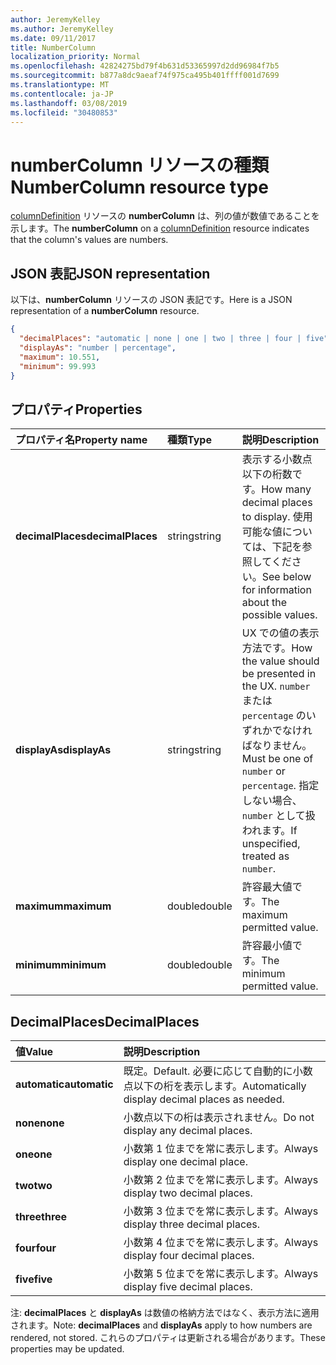 ```yaml
---
author: JeremyKelley
ms.author: JeremyKelley
ms.date: 09/11/2017
title: NumberColumn
localization_priority: Normal
ms.openlocfilehash: 42824275bd79f4b631d53365997d2dd96984f7b5
ms.sourcegitcommit: b877a8dc9aeaf74f975ca495b401ffff001d7699
ms.translationtype: MT
ms.contentlocale: ja-JP
ms.lasthandoff: 03/08/2019
ms.locfileid: "30480853"
---
```

# <a name="numbercolumn-resource-type"></a><span data-ttu-id="d1a74-102">numberColumn リソースの種類</span><span class="sxs-lookup"><span data-stu-id="d1a74-102">NumberColumn resource type</span></span>

<span data-ttu-id="d1a74-103">[columnDefinition](columndefinition.md) リソースの **numberColumn** は、列の値が数値であることを示します。</span><span class="sxs-lookup"><span data-stu-id="d1a74-103">The **numberColumn** on a [columnDefinition](columndefinition.md) resource indicates that the column's values are numbers.</span></span>

## <a name="json-representation"></a><span data-ttu-id="d1a74-104">JSON 表記</span><span class="sxs-lookup"><span data-stu-id="d1a74-104">JSON representation</span></span>

<span data-ttu-id="d1a74-105">以下は、**numberColumn** リソースの JSON 表記です。</span><span class="sxs-lookup"><span data-stu-id="d1a74-105">Here is a JSON representation of a **numberColumn** resource.</span></span>
<!-- { "blockType": "resource", "@odata.type": "microsoft.graph.numberColumn" } -->

```json
{
  "decimalPlaces": "automatic | none | one | two | three | four | five",
  "displayAs": "number | percentage",
  "maximum": 10.551,
  "minimum": 99.993
}
```

## <a name="properties"></a><span data-ttu-id="d1a74-106">プロパティ</span><span class="sxs-lookup"><span data-stu-id="d1a74-106">Properties</span></span>

| <span data-ttu-id="d1a74-107">プロパティ名</span><span class="sxs-lookup"><span data-stu-id="d1a74-107">Property name</span></span>      | <span data-ttu-id="d1a74-108">種類</span><span class="sxs-lookup"><span data-stu-id="d1a74-108">Type</span></span>   | <span data-ttu-id="d1a74-109">説明</span><span class="sxs-lookup"><span data-stu-id="d1a74-109">Description</span></span>
|:-------------------|:-------|:-----------------------------------------------
| <span data-ttu-id="d1a74-110">**decimalPlaces**</span><span class="sxs-lookup"><span data-stu-id="d1a74-110">**decimalPlaces**</span></span>  | <span data-ttu-id="d1a74-111">string</span><span class="sxs-lookup"><span data-stu-id="d1a74-111">string</span></span> | <span data-ttu-id="d1a74-112">表示する小数点以下の桁数です。</span><span class="sxs-lookup"><span data-stu-id="d1a74-112">How many decimal places to display.</span></span> <span data-ttu-id="d1a74-113">使用可能な値については、下記を参照してください。</span><span class="sxs-lookup"><span data-stu-id="d1a74-113">See below for information about the possible values.</span></span>
| <span data-ttu-id="d1a74-114">**displayAs**</span><span class="sxs-lookup"><span data-stu-id="d1a74-114">**displayAs**</span></span>      | <span data-ttu-id="d1a74-115">string</span><span class="sxs-lookup"><span data-stu-id="d1a74-115">string</span></span> | <span data-ttu-id="d1a74-116">UX での値の表示方法です。</span><span class="sxs-lookup"><span data-stu-id="d1a74-116">How the value should be presented in the UX.</span></span> <span data-ttu-id="d1a74-117">`number` または `percentage` のいずれかでなければなりません。</span><span class="sxs-lookup"><span data-stu-id="d1a74-117">Must be one of `number` or `percentage`.</span></span> <span data-ttu-id="d1a74-118">指定しない場合、`number` として扱われます。</span><span class="sxs-lookup"><span data-stu-id="d1a74-118">If unspecified, treated as `number`.</span></span>
| <span data-ttu-id="d1a74-119">**maximum**</span><span class="sxs-lookup"><span data-stu-id="d1a74-119">**maximum**</span></span>        | <span data-ttu-id="d1a74-120">double</span><span class="sxs-lookup"><span data-stu-id="d1a74-120">double</span></span> | <span data-ttu-id="d1a74-121">許容最大値です。</span><span class="sxs-lookup"><span data-stu-id="d1a74-121">The maximum permitted value.</span></span>
| <span data-ttu-id="d1a74-122">**minimum**</span><span class="sxs-lookup"><span data-stu-id="d1a74-122">**minimum**</span></span>        | <span data-ttu-id="d1a74-123">double</span><span class="sxs-lookup"><span data-stu-id="d1a74-123">double</span></span> | <span data-ttu-id="d1a74-124">許容最小値です。</span><span class="sxs-lookup"><span data-stu-id="d1a74-124">The minimum permitted value.</span></span>

## <a name="decimalplaces"></a><span data-ttu-id="d1a74-125">DecimalPlaces</span><span class="sxs-lookup"><span data-stu-id="d1a74-125">DecimalPlaces</span></span>

| <span data-ttu-id="d1a74-126">値</span><span class="sxs-lookup"><span data-stu-id="d1a74-126">Value</span></span>          | <span data-ttu-id="d1a74-127">説明</span><span class="sxs-lookup"><span data-stu-id="d1a74-127">Description</span></span>
|:---------------|:--------------------------------------------------------------
| <span data-ttu-id="d1a74-128">**automatic**</span><span class="sxs-lookup"><span data-stu-id="d1a74-128">**automatic**</span></span>  | <span data-ttu-id="d1a74-129">既定。</span><span class="sxs-lookup"><span data-stu-id="d1a74-129">Default.</span></span> <span data-ttu-id="d1a74-130">必要に応じて自動的に小数点以下の桁を表示します。</span><span class="sxs-lookup"><span data-stu-id="d1a74-130">Automatically display decimal places as needed.</span></span>
| <span data-ttu-id="d1a74-131">**none**</span><span class="sxs-lookup"><span data-stu-id="d1a74-131">**none**</span></span>       | <span data-ttu-id="d1a74-132">小数点以下の桁は表示されません。</span><span class="sxs-lookup"><span data-stu-id="d1a74-132">Do not display any decimal places.</span></span>
| <span data-ttu-id="d1a74-133">**one**</span><span class="sxs-lookup"><span data-stu-id="d1a74-133">**one**</span></span>        | <span data-ttu-id="d1a74-134">小数第 1 位までを常に表示します。</span><span class="sxs-lookup"><span data-stu-id="d1a74-134">Always display one decimal place.</span></span>
| <span data-ttu-id="d1a74-135">**two**</span><span class="sxs-lookup"><span data-stu-id="d1a74-135">**two**</span></span>        | <span data-ttu-id="d1a74-136">小数第 2 位までを常に表示します。</span><span class="sxs-lookup"><span data-stu-id="d1a74-136">Always display two decimal places.</span></span>
| <span data-ttu-id="d1a74-137">**three**</span><span class="sxs-lookup"><span data-stu-id="d1a74-137">**three**</span></span>      | <span data-ttu-id="d1a74-138">小数第 3 位までを常に表示します。</span><span class="sxs-lookup"><span data-stu-id="d1a74-138">Always display three decimal places.</span></span>
| <span data-ttu-id="d1a74-139">**four**</span><span class="sxs-lookup"><span data-stu-id="d1a74-139">**four**</span></span>       | <span data-ttu-id="d1a74-140">小数第 4 位までを常に表示します。</span><span class="sxs-lookup"><span data-stu-id="d1a74-140">Always display four decimal places.</span></span>
| <span data-ttu-id="d1a74-141">**five**</span><span class="sxs-lookup"><span data-stu-id="d1a74-141">**five**</span></span>       | <span data-ttu-id="d1a74-142">小数第 5 位までを常に表示します。</span><span class="sxs-lookup"><span data-stu-id="d1a74-142">Always display five decimal places.</span></span>

<span data-ttu-id="d1a74-143">注: **decimalPlaces** と **displayAs** は数値の格納方法ではなく、表示方法に適用されます。</span><span class="sxs-lookup"><span data-stu-id="d1a74-143">Note: **decimalPlaces** and **displayAs** apply to how numbers are rendered, not stored.</span></span>
<span data-ttu-id="d1a74-144">これらのプロパティは更新される場合があります。</span><span class="sxs-lookup"><span data-stu-id="d1a74-144">These properties may be updated.</span></span>

<!-- {
  "type": "#page.annotation",
  "description": "",
  "keywords": "",
  "section": "documentation",
  "suppressions": [
    "Warning: /api-reference/v1.0/resources/numbercolumn.md:
      Found potential enums in resource example that weren't defined in a table:(automatic,none,one,two,three,four,five) are in resource, but () are in table",
    "Warning: /api-reference/v1.0/resources/numbercolumn.md:
      Found potential enums in resource example that weren't defined in a table:(number,percentage) are in resource, but () are in table"
  ],
  "tocPath": "Resources/NumberColumn"
} -->
